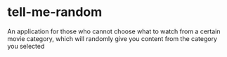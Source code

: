 # tell-me-random
An application for those who cannot choose what to watch from a certain movie category, which will randomly give you content from the category you selected
